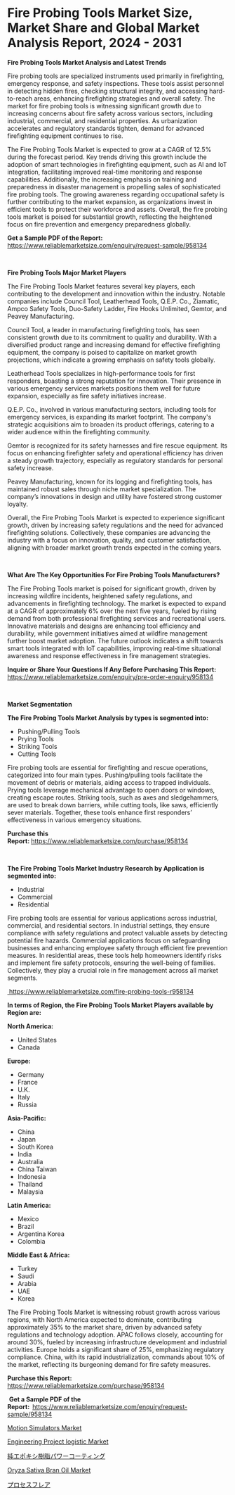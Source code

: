 <p><h1>Fire Probing Tools Market Size, Market Share and Global Market Analysis Report, 2024 - 2031</h1></p><p><strong>Fire Probing Tools Market Analysis and Latest Trends</strong></p>
<p><p>Fire probing tools are specialized instruments used primarily in firefighting, emergency response, and safety inspections. These tools assist personnel in detecting hidden fires, checking structural integrity, and accessing hard-to-reach areas, enhancing firefighting strategies and overall safety. The market for fire probing tools is witnessing significant growth due to increasing concerns about fire safety across various sectors, including industrial, commercial, and residential properties. As urbanization accelerates and regulatory standards tighten, demand for advanced firefighting equipment continues to rise.</p><p>The Fire Probing Tools Market is expected to grow at a CAGR of 12.5% during the forecast period. Key trends driving this growth include the adoption of smart technologies in firefighting equipment, such as AI and IoT integration, facilitating improved real-time monitoring and response capabilities. Additionally, the increasing emphasis on training and preparedness in disaster management is propelling sales of sophisticated fire probing tools. The growing awareness regarding occupational safety is further contributing to the market expansion, as organizations invest in efficient tools to protect their workforce and assets. Overall, the fire probing tools market is poised for substantial growth, reflecting the heightened focus on fire prevention and emergency preparedness globally.</p></p>
<p><strong>Get a Sample PDF of the Report:&nbsp;</strong> <a href="https://www.reliablemarketsize.com/enquiry/request-sample/958134">https://www.reliablemarketsize.com/enquiry/request-sample/958134</a></p>
<p>&nbsp;</p>
<p><strong>Fire Probing Tools Major Market Players</strong></p>
<p><p>The Fire Probing Tools Market features several key players, each contributing to the development and innovation within the industry. Notable companies include Council Tool, Leatherhead Tools, Q.E.P. Co., Ziamatic, Ampco Safety Tools, Duo-Safety Ladder, Fire Hooks Unlimited, Gemtor, and Peavey Manufacturing.</p><p>Council Tool, a leader in manufacturing firefighting tools, has seen consistent growth due to its commitment to quality and durability. With a diversified product range and increasing demand for effective firefighting equipment, the company is poised to capitalize on market growth projections, which indicate a growing emphasis on safety tools globally.</p><p>Leatherhead Tools specializes in high-performance tools for first responders, boasting a strong reputation for innovation. Their presence in various emergency services markets positions them well for future expansion, especially as fire safety initiatives increase.</p><p>Q.E.P. Co., involved in various manufacturing sectors, including tools for emergency services, is expanding its market footprint. The company's strategic acquisitions aim to broaden its product offerings, catering to a wider audience within the firefighting community.</p><p>Gemtor is recognized for its safety harnesses and fire rescue equipment. Its focus on enhancing firefighter safety and operational efficiency has driven a steady growth trajectory, especially as regulatory standards for personal safety increase.</p><p>Peavey Manufacturing, known for its logging and firefighting tools, has maintained robust sales through niche market specialization. The company’s innovations in design and utility have fostered strong customer loyalty.</p><p>Overall, the Fire Probing Tools Market is expected to experience significant growth, driven by increasing safety regulations and the need for advanced firefighting solutions. Collectively, these companies are advancing the industry with a focus on innovation, quality, and customer satisfaction, aligning with broader market growth trends expected in the coming years.</p></p>
<p>&nbsp;</p>
<p><strong>What Are The Key Opportunities For Fire Probing Tools Manufacturers?</strong></p>
<p><p>The Fire Probing Tools market is poised for significant growth, driven by increasing wildfire incidents, heightened safety regulations, and advancements in firefighting technology. The market is expected to expand at a CAGR of approximately 6% over the next five years, fueled by rising demand from both professional firefighting services and recreational users. Innovative materials and designs are enhancing tool efficiency and durability, while government initiatives aimed at wildfire management further boost market adoption. The future outlook indicates a shift towards smart tools integrated with IoT capabilities, improving real-time situational awareness and response effectiveness in fire management strategies.</p></p>
<p><strong>Inquire or Share Your Questions If Any Before Purchasing This Report:</strong> <a href="https://www.reliablemarketsize.com/enquiry/pre-order-enquiry/958134">https://www.reliablemarketsize.com/enquiry/pre-order-enquiry/958134</a></p>
<p>&nbsp;</p>
<p><strong>Market Segmentation</strong></p>
<p><strong>The Fire Probing Tools Market Analysis by types is segmented into:</strong></p>
<p><ul><li>Pushing/Pulling Tools</li><li>Prying Tools</li><li>Striking Tools</li><li>Cutting Tools</li></ul></p>
<p><p>Fire probing tools are essential for firefighting and rescue operations, categorized into four main types. Pushing/pulling tools facilitate the movement of debris or materials, aiding access to trapped individuals. Prying tools leverage mechanical advantage to open doors or windows, creating escape routes. Striking tools, such as axes and sledgehammers, are used to break down barriers, while cutting tools, like saws, efficiently sever materials. Together, these tools enhance first responders’ effectiveness in various emergency situations.</p></p>
<p><strong>Purchase this Report:&nbsp;</strong><a href="https://www.reliablemarketsize.com/purchase/958134">https://www.reliablemarketsize.com/purchase/958134</a></p>
<p>&nbsp;</p>
<p><strong>The Fire Probing Tools Market Industry Research by Application is segmented into:</strong></p>
<p><ul><li>Industrial</li><li>Commercial</li><li>Residential</li></ul></p>
<p><p>Fire probing tools are essential for various applications across industrial, commercial, and residential sectors. In industrial settings, they ensure compliance with safety regulations and protect valuable assets by detecting potential fire hazards. Commercial applications focus on safeguarding businesses and enhancing employee safety through efficient fire prevention measures. In residential areas, these tools help homeowners identify risks and implement fire safety protocols, ensuring the well-being of families. Collectively, they play a crucial role in fire management across all market segments.</p></p>
<p><a href="https://www.reliablemarketsize.com/fire-probing-tools-r958134">&nbsp;https://www.reliablemarketsize.com/fire-probing-tools-r958134</a></p>
<p><strong>In terms of Region, the Fire Probing Tools Market Players available by Region are:</strong></p>
<p>
    <p> <strong> North America: </strong>
        <ul>
            <li>United States</li>
            <li>Canada</li>
        </ul>
        </p> 
    <p> <strong> Europe: </strong>
        <ul>
            <li>Germany</li>
            <li>France</li>
            <li>U.K.</li>
            <li>Italy</li>
            <li>Russia</li>
        </ul>
        </p> 
    <p> <strong> Asia-Pacific: </strong>
        <ul>
            <li>China</li>
            <li>Japan</li>
            <li>South Korea</li>
            <li>India</li>
            <li>Australia</li>
            <li>China Taiwan</li>
            <li>Indonesia</li>
            <li>Thailand</li>
            <li>Malaysia</li>
        </ul>
        </p> 
    <p> <strong> Latin America: </strong>
        <ul>
            <li>Mexico</li>
            <li>Brazil</li>
            <li>Argentina Korea</li>
            <li>Colombia</li>
        </ul>
        </p> 
    <p> <strong> Middle East & Africa: </strong>
        <ul>
            <li>Turkey</li>
            <li>Saudi</li>
            <li>Arabia</li>
            <li>UAE</li>
            <li>Korea</li>
        </ul>
    </p>
    </p>
<p><p>The Fire Probing Tools Market is witnessing robust growth across various regions, with North America expected to dominate, contributing approximately 35% to the market share, driven by advanced safety regulations and technology adoption. APAC follows closely, accounting for around 30%, fueled by increasing infrastructure development and industrial activities. Europe holds a significant share of 25%, emphasizing regulatory compliance. China, with its rapid industrialization, commands about 10% of the market, reflecting its burgeoning demand for fire safety measures.</p></p>
<p><strong>Purchase this Report: </strong><a href="https://www.reliablemarketsize.com/purchase/958134">https://www.reliablemarketsize.com/purchase/958134</a></p>
<p>&nbsp;<strong>Get a Sample PDF of the Report:&nbsp;&nbsp;</strong><a href="https://www.reliablemarketsize.com/enquiry/request-sample/958134">https://www.reliablemarketsize.com/enquiry/request-sample/958134</a></p>
<p><strong></strong></p>
<p><p><a href="https://www.linkedin.com/pulse/global-motion-simulators-market-analysis-trends-forecasts-tvs7f?trackingId=ahft9fwHRLajW3t0g1Ppbg%3D%3D">Motion Simulators Market</a></p><p><a href="https://issuu.com/reportprime-2/docs/engineering-project-logistic-market_8237eeb655470d">Engineering Project logistic Market</a></p><p><a href="https://medium.com/@sandymann91/%E3%83%94%E3%83%A5%E3%82%A2%E3%82%A8%E3%83%9D%E3%82%AD%E3%82%B7%E3%83%91%E3%83%AF%E3%83%BC%E3%82%B3%E3%83%BC%E3%83%86%E3%82%A3%E3%83%B3%E3%82%B0%E5%B8%82%E5%A0%B4%E3%81%AE%E8%A6%8F%E6%A8%A1-%E3%82%B7%E3%82%A7%E3%82%A2%E5%8F%8A%E3%81%B3%E3%83%88%E3%83%AC%E3%83%B3%E3%83%89%E5%88%86%E6%9E%90%E5%A0%B1%E5%91%8A%E6%9B%B8-%E8%A3%BD%E5%93%81%E5%88%A5-%E7%B2%89%E6%9C%AB-%E7%B2%92%E5%AD%90-%E3%81%8A%E3%82%88%E3%81%B3%E3%82%BB%E3%82%B0%E3%83%A1%E3%83%B3%E3%83%88%E4%BA%88%E6%B8%AC-2024%E5%B9%B4-2031%E5%B9%B4-4576b593194f?postPublishedType=initial">純エポキシ樹脂パワーコーティング</a></p><p><a href="https://medium.com/@arteedvaara9/the-oryza-sativa-bran-oil-industry-analysis-report-offers-a-comprehensive-and-current-examination-5f3ed95462b5">Oryza Sativa Bran Oil Market</a></p><p><a href="https://medium.com/@sandymann91/%E3%82%B0%E3%83%AD%E3%83%BC%E3%83%90%E3%83%AB%E3%83%97%E3%83%AD%E3%82%BB%E3%82%B9%E3%83%95%E3%83%AC%E3%82%A2%E5%B8%82%E5%A0%B4-%E8%A3%BD%E5%93%81%E3%82%BF%E3%82%A4%E3%83%97%E5%88%A5-%E3%82%A2%E3%83%97%E3%83%AA%E3%82%B1%E3%83%BC%E3%82%B7%E3%83%A7%E3%83%B3%E5%88%A5-%E5%9C%B0%E5%9F%9F%E5%88%A5%E3%81%8A%E3%82%88%E3%81%B3%E4%BC%81%E6%A5%AD%E5%88%A5-%E6%A5%AD%E7%95%8C%E3%82%BB%E3%82%B0%E3%83%A1%E3%83%B3%E3%83%88%E3%81%AE%E8%A6%8B%E9%80%9A%E3%81%97-%E5%B8%82%E5%A0%B4%E8%A9%95%E4%BE%A1-%E7%AB%B6%E4%BA%89%E3%82%B7%E3%83%8A%E3%83%AA%E3%82%AA-%E3%83%88%E3%83%AC%E3%83%B3%E3%83%89%E3%81%8A%E3%82%88%E3%81%B3%E4%BA%88%E6%B8%AC-2024-2031-074ffcad9518?postPublishedType=initial">プロセスフレア</a></p></p>